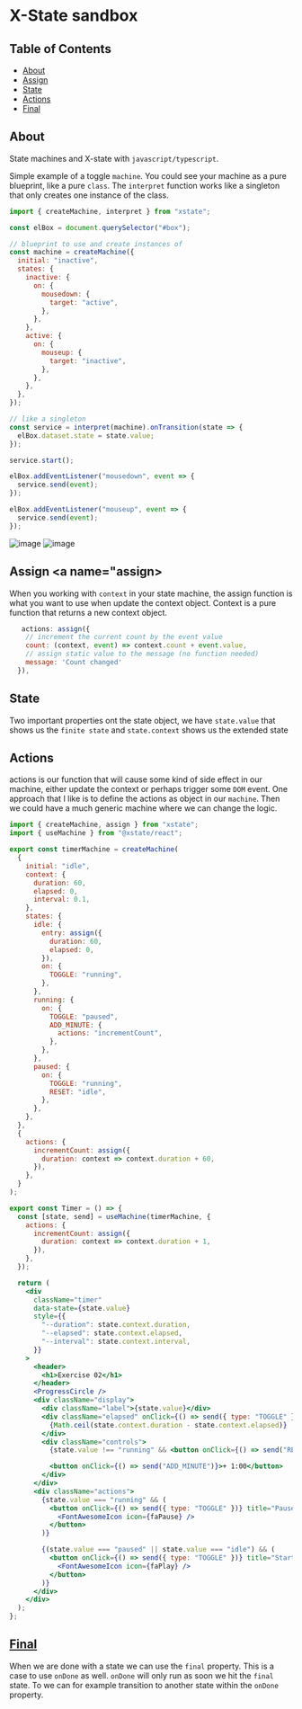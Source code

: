 # X-State sandbox

## Table of Contents

- [About](#about)
- [Assign](#assign)
- [State](#state)
- [Actions](#actions)
- [Final](#final)

## About <a name = "about"></a>

State machines and X-state with `javascript/typescript`.

Simple example of a toggle `machine`.
You could see your machine as a pure blueprint, like a pure `class`.
The `interpret` function works like a singleton that only creates one instance of the class.

```js
import { createMachine, interpret } from "xstate";

const elBox = document.querySelector("#box");

// blueprint to use and create instances of
const machine = createMachine({
  initial: "inactive",
  states: {
    inactive: {
      on: {
        mousedown: {
          target: "active",
        },
      },
    },
    active: {
      on: {
        mouseup: {
          target: "inactive",
        },
      },
    },
  },
});

// like a singleton
const service = interpret(machine).onTransition(state => {
  elBox.dataset.state = state.value;
});

service.start();

elBox.addEventListener("mousedown", event => {
  service.send(event);
});

elBox.addEventListener("mouseup", event => {
  service.send(event);
});
```

![image](/n.svg)
![image](/x.gif)

## Assign <a name="assign></a>

When you working with `context` in your state machine, the assign function is what you want to use when update the context object.
Context is a pure function that returns a new context object.

```js
   actions: assign({
    // increment the current count by the event value
    count: (context, event) => context.count + event.value,
    // assign static value to the message (no function needed)
    message: 'Count changed'
  }),
```

## State <a name="state"></a>

Two important properties ont the state object, we have `state.value` that shows us the `finite state` and `state.context` shows us the extended state

## Actions <a name="actions"></a>

actions is our function that will cause some kind of side effect in our machine, either update the context or perhaps trigger some `DOM` event.
One approach that I like is to define the actions as object in our `machine`.
Then we could have a much generic machine where we can change the logic.

```jsx
import { createMachine, assign } from "xstate";
import { useMachine } from "@xstate/react";

export const timerMachine = createMachine(
  {
    initial: "idle",
    context: {
      duration: 60,
      elapsed: 0,
      interval: 0.1,
    },
    states: {
      idle: {
        entry: assign({
          duration: 60,
          elapsed: 0,
        }),
        on: {
          TOGGLE: "running",
        },
      },
      running: {
        on: {
          TOGGLE: "paused",
          ADD_MINUTE: {
            actions: "incrementCount",
          },
        },
      },
      paused: {
        on: {
          TOGGLE: "running",
          RESET: "idle",
        },
      },
    },
  },
  {
    actions: {
      incrementCount: assign({
        duration: context => context.duration + 60,
      }),
    },
  }
);

export const Timer = () => {
  const [state, send] = useMachine(timerMachine, {
    actions: {
      incrementCount: assign({
        duration: context => context.duration + 1,
      }),
    },
  });

  return (
    <div
      className="timer"
      data-state={state.value}
      style={{
        "--duration": state.context.duration,
        "--elapsed": state.context.elapsed,
        "--interval": state.context.interval,
      }}
    >
      <header>
        <h1>Exercise 02</h1>
      </header>
      <ProgressCircle />
      <div className="display">
        <div className="label">{state.value}</div>
        <div className="elapsed" onClick={() => send({ type: "TOGGLE" })}>
          {Math.ceil(state.context.duration - state.context.elapsed)}
        </div>
        <div className="controls">
          {state.value !== "running" && <button onClick={() => send("RESET")}>Reset</button>}

          <button onClick={() => send("ADD_MINUTE")}>+ 1:00</button>
        </div>
      </div>
      <div className="actions">
        {state.value === "running" && (
          <button onClick={() => send({ type: "TOGGLE" })} title="Pause timer">
            <FontAwesomeIcon icon={faPause} />
          </button>
        )}

        {(state.value === "paused" || state.value === "idle") && (
          <button onClick={() => send({ type: "TOGGLE" })} title="Start timer">
            <FontAwesomeIcon icon={faPlay} />
          </button>
        )}
      </div>
    </div>
  );
};
```

## [Final](name="#final")

When we are done with a state we can use the `final` property.
This is a case to use `onDone` as well. `onDone` will only run as soon we hit the `final` state.
To we can for example transition to another state within the `onDone` property.
